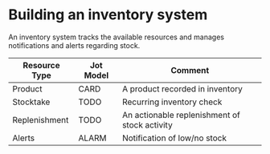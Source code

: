 # Building an inventory system

An inventory system tracks the available resources and manages notifications
and alerts regarding stock.

| Resource Type | Jot Model | Comment                                       |
|---------------|-----------|-----------------------------------------------|
| Product       | CARD      | A product recorded in inventory               |
| Stocktake     | TODO      | Recurring inventory check                     |
| Replenishment | TODO      | An actionable replenishment of stock activity |
| Alerts        | ALARM     | Notification of low/no stock                  |
